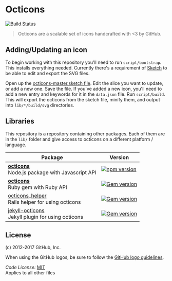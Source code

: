 # Octicons

[![Build Status](https://travis-ci.org/primer/octicons.svg?branch=master)](https://travis-ci.org/primer/octicons)

> Octicons are a scalable set of icons handcrafted with <3 by GitHub.

## Adding/Updating an icon

To begin working with this repository you'll need to run `script/bootstrap`. This installs everything needed. Currently there's a requirement of [Sketch](https://www.sketchapp.com/) to be able to edit and export the SVG files.

Open up the [octicons-master.sketch file](). Edit the slice you want to update, or add a new one. Save the file. If you've added a new icon, you'll need to add a new entry and keywords for it in the `data.json` file. Run `script/build`. This will export the octicons from the sketch file, minify them, and output into `lib/*/build/svg` directories.

## Libraries

This repository is a repository containing other packages. Each of them are in the `lib/` folder and give access to octicons on a different platform / language.

| Package | Version |
|---|---|
| **[octicons](/lib/octicons_node)** <br />Node.js package with Javascript API | [![npm version](https://img.shields.io/npm/v/octicons.svg)](https://www.npmjs.org/package/octicons) |
| **[octicons](/lib/octicons_gem)** <br />Ruby gem with Ruby API | [![Gem version](https://img.shields.io/gem/v/octicons.svg)](https://rubygems.org/gems/octicons) |
| [octicons_helper](/lib/octicons_helper)<br />Rails helper for using octicons|  [![Gem version](https://img.shields.io/gem/v/octicons_helper.svg)](https://rubygems.org/gems/octicons_helper) |
| [jekyll-octicons](/lib/jekyll-octicons)<br />Jekyll plugin for using octicons | [![Gem version](https://img.shields.io/gem/v/jekyll-octicons.svg)](https://rubygems.org/gems/jekyll-octicons) |

## License

(c) 2012-2017 GitHub, Inc.

When using the GitHub logos, be sure to follow the [GitHub logo guidelines](https://github.com/logos).

_Code License:_ [MIT](./LICENSE)  
Applies to all other files
